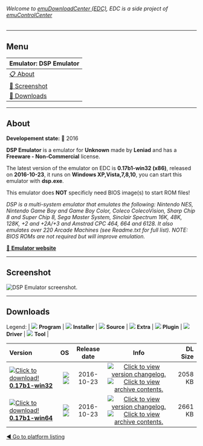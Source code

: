 ###### Welcome to [emuDownloadCenter (EDC)](https://github.com/PhoenixInteractiveNL/emuDownloadCenter/wiki/), EDC is a side project of [emuControlCenter](https://github.com/PhoenixInteractiveNL/emuControlCenter/wiki/)
***
## Menu
| **Emulator: DSP Emulator** |
|:---------|
| [:clipboard: About](#about) |
| [:sunrise: Screenshot](#screenshot) |
| [:floppy_disk: Downloads](#downloads) |
***
## About
**Developement state:** :large_blue_circle: 2016

**DSP Emulator** is a emulator for **Unknown** made by **Leniad** and has a **Freeware - Non-Commercial** license.

The latest version of the emulator on EDC is **0.17b1-win32 (x86)**, released on **2016-10-23**, it runs on **Windows XP,Vista,7,8,10**, you can start this emulator with **dsp.exe**.

This emulator does **NOT** specificly need BIOS image(s) to start ROM files!

_DSP is a multi-system emulator that emulates the following: Nintendo NES, Nintendo Game Boy and Game Boy Color, Coleco ColecoVision, Sharp Chip 8 and Super Chip 8,  Sega Master System, Sinclair Spectrum 16K, 48K, 128K, +2 and +2A/+3 and Amstrad CPC 464, 664 and 6128. It also emulates over 220 Arcade Machines (see Readme.txt for full list). NOTE: BIOS ROMs are not required but will improve emulation._

[:link: **Emulator website**](http://github.com/leniad/dsp-emulator)
***
## Screenshot
![](https://raw.githubusercontent.com/PhoenixInteractiveNL/emuDownloadCenter/master/hooks/dsp/emulator_screen_01.jpg "DSP Emulator screenshot.")
***
## Downloads
Legend: | 
![](https://raw.githubusercontent.com/wiki/PhoenixInteractiveNL/emuDownloadCenter/images_misc/icon_program_24.png) **Program** | 
![](https://raw.githubusercontent.com/wiki/PhoenixInteractiveNL/emuDownloadCenter/images_misc/icon_installer_24.png) **Installer** | 
![](https://raw.githubusercontent.com/wiki/PhoenixInteractiveNL/emuDownloadCenter/images_misc/icon_source_code_24.png) **Source** | 
![](https://raw.githubusercontent.com/wiki/PhoenixInteractiveNL/emuDownloadCenter/images_misc/icon_extra_24.png) **Extra** | 
![](https://raw.githubusercontent.com/wiki/PhoenixInteractiveNL/emuDownloadCenter/images_misc/icon_plugin_24.png) **Plugin** | 
![](https://raw.githubusercontent.com/wiki/PhoenixInteractiveNL/emuDownloadCenter/images_misc/icon_driver_24.png) **Driver** | 
![](https://raw.githubusercontent.com/wiki/PhoenixInteractiveNL/emuDownloadCenter/images_misc/icon_tool_24.png) **Tool** | 
 
| Version | OS | Release date | Info | DL Size |
|:--------|---:|:------------:|:----:|--------:|
| [![](https://raw.githubusercontent.com/wiki/PhoenixInteractiveNL/emuDownloadCenter/images_misc/icon_program_24.png "Click to download!")  **0.17b1-win32**](https://github.com/PhoenixInteractiveNL/edc-repo0002/raw/master/dsp/0.17b1-win32.7z) | ![](https://raw.githubusercontent.com/wiki/PhoenixInteractiveNL/emuDownloadCenter/images_misc/logo_windows_24.png) ![](https://raw.githubusercontent.com/wiki/PhoenixInteractiveNL/emuDownloadCenter/images_misc/icon_32-bit_24.png) | 2016-10-23 | [![](https://raw.githubusercontent.com/wiki/PhoenixInteractiveNL/emuDownloadCenter/images_misc/icon_changelog_24.png "Click to view version changelog.")](https://github.com/PhoenixInteractiveNL/edc-repo0002/blob/master/dsp/0.17b1-win32_changelog.txt) [![](https://raw.githubusercontent.com/wiki/PhoenixInteractiveNL/emuDownloadCenter/images_misc/icon_contents_24.png "Click to view archive contents.")](https://github.com/PhoenixInteractiveNL/edc-repo0002/blob/master/dsp/0.17b1-win32_contents.txt) | 2058 KB |
| [![](https://raw.githubusercontent.com/wiki/PhoenixInteractiveNL/emuDownloadCenter/images_misc/icon_program_24.png "Click to download!")  **0.17b1-win64**](https://github.com/PhoenixInteractiveNL/edc-repo0002/raw/master/dsp/0.17b1-win64.7z) | ![](https://raw.githubusercontent.com/wiki/PhoenixInteractiveNL/emuDownloadCenter/images_misc/logo_windows_24.png) ![](https://raw.githubusercontent.com/wiki/PhoenixInteractiveNL/emuDownloadCenter/images_misc/icon_64-bit_24.png) | 2016-10-23 | [![](https://raw.githubusercontent.com/wiki/PhoenixInteractiveNL/emuDownloadCenter/images_misc/icon_changelog_24.png "Click to view version changelog.")](https://github.com/PhoenixInteractiveNL/edc-repo0002/blob/master/dsp/0.17b1-win64_changelog.txt) [![](https://raw.githubusercontent.com/wiki/PhoenixInteractiveNL/emuDownloadCenter/images_misc/icon_contents_24.png "Click to view archive contents.")](https://github.com/PhoenixInteractiveNL/edc-repo0002/blob/master/dsp/0.17b1-win64_contents.txt) | 2661 KB |

[:arrow_backward: Go to platform listing](https://github.com/PhoenixInteractiveNL/emuDownloadCenter/wiki/EDC-Platform-List)
